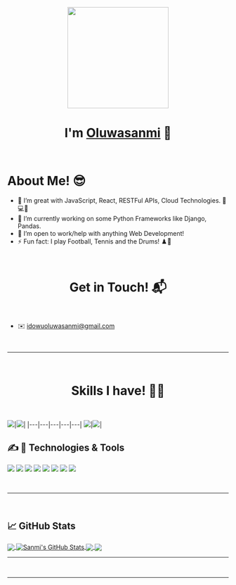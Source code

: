 <p align="center">
  <img src="https://miro.medium.com/max/2048/1*OohqW5DGh9CQS4hLY5FXzA.png" height="230"/>
</p>
<h1 align="center">I'm <a href="https://github.com/helloSanmi">Oluwasanmi<a> 👋</h1>
<Br>
<h1>About Me! 😎</h1>

- 🧱 I’m great with JavaScript, React, RESTFul APIs, Cloud Technologies. 🧠💻🌐
- 🔭 I’m currently working on some Python Frameworks like Django, Pandas.
- 🤝 I’m open to work/help with anything Web Development!
- ⚡  Fun fact: I play Football, Tennis and the Drums! ♟️🎾
  

<Br>
<h1 align="center">Get in Touch! 📬</h1>
<Br>
<!-- Actual text -->
<p align='center'>

- ✉️ idowuoluwasanmi@gmail.com

<p>
<Br>
<hr>
<Br>
<h1 align="center">Skills I have! 🤸‍♂</h1>
<Br>
  
![](https://img.shields.io/badge/Web%20Developmment-brightgreen?style=for-the-badge)|![](https://img.shields.io/badge/Database%20Management-brightgreen?style=for-the-badge)|
|---|---|---|---|---|
![](https://img.shields.io/badge/CT-Cloud%20Technologies-blue?style=for-the-badge)|![](https://img.shields.io/badge/And%20More!-yellow?style=for-the-badge)|

<!-- ##  Blog & Writing

Apart from coding, I also maintain a blog - you can find my articles on my website at [martinheinz.dev](https://martinheinz.dev/) as well as on [Medium](https://medium.com/@martin.heinz) and [DEV.to](https://dev.to/martinheinz).
 -->

## &#x270d; 🔧 Technologies & Tools
![](https://img.shields.io/badge/Editor-VS-Code-informational?style=flat&logo=virtual-studio-code&logoColor=white&color=2bbc8a)
![](https://img.shields.io/badge/Code-Python-informational?style=flat&logo=python&logoColor=white&color=2bbc8a)
![](https://img.shields.io/badge/Code-JavaScript-informational?style=flat&logo=javascript&logoColor=white&color=2bbc8a)
![](https://img.shields.io/badge/VC-Github-informational?style=flat&logo=github&logoColor=white&color=2bbc8a)
![](https://img.shields.io/badge/Code-Git-informational?style=flat&logo=git&logoColor=white&color=2bbc8a)
![](https://img.shields.io/badge/Shell-Bash-informational?style=flat&logo=gnu-bash&logoColor=white&color=2bbc8a)
![](https://img.shields.io/badge/Tools-PostgreSQL-informational?style=flat&logo=postgresql&logoColor=white&color=2bbc8a)
![](https://img.shields.io/badge/Tools-Heroku-informational?style=flat&logo=heroku&logoColor=white&color=2bbc8a)

<Br>
<hr>
<Br>


## &#x1f4c8; GitHub Stats

<a href="https://github.com/helloSanmi/helloSanmi">
  <img align="center" src="https://github-readme-stats.vercel.app/api/top-langs/?username=helloSanmi&count_private=true&title_color=ffffff&text_color=c9cacc&icon_color=2bbc8a&bg_color=1d1f21&langs_count=3" />
</a>
<a href="https://github.com/helloSanmi/helloSanmi">
  <img align="center" src="https://github-readme-stats.vercel.app/api?username=helloSanmi&show_icons=true&line_height=27&count_private=true&title_color=ffffff&text_color=c9cacc&icon_color=2bbc8a&bg_color=1d1f21" alt="Sanmi's GitHub Stats" />
</a>

<a href="https://github.com/helloSanmi/helloSanmi">
  <img align="center" src="https://github-readme-stats.vercel.app/api/pin/?username=helloSanmi&repo=personal_pros&show_owner=true&count_private=true&title_color=ffffff&text_color=c9cacc&icon_color=2bbc8a&bg_color=1d1f21" />
</a>
<a href="https://github.com/helloSanmi/helloSanmi">
  <img align="center" src="https://github-readme-stats.vercel.app/api/pin/?username=helloSanmi&repo=Zuri&show_owner=true&count_private=true&title_color=ffffff&text_color=c9cacc&icon_color=2bbc8a&bg_color=1d1f21" />
</a>
  <Br>
<hr>
<Br>

------
  
<!--Thanks @ Arygam(https://github.com/Aryagm) -->

